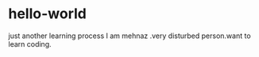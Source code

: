 # hello-world
just another learning process
I am mehnaz .very disturbed person.want to learn coding.
